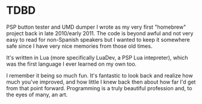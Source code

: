 # TDBD

PSP button tester and UMD dumper I wrote as my very first "homebrew" project back in late 2010/early 2011. The code is beyond awful and not very easy to read for non-Spanish speakers but I wanted to keep it somewhere safe since I have very nice memories from those old times.

It's written in Lua (more specifically LuaDev, a PSP Lua intepreter), which was the first language I ever learned on my own too.

I remember it being so much fun. It's fantastic to look back and realize how much you've improved, and how little I knew back then about how far I'd get from that point forward. Programming is a truly beautiful profession and, to the eyes of many, an art.